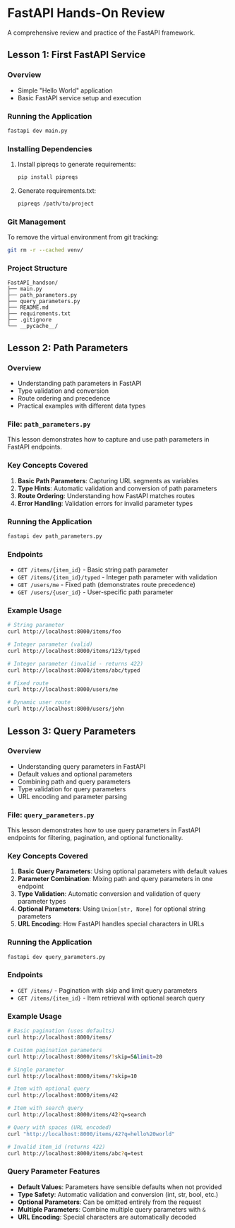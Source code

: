 # FastAPI Hands-On Review

A comprehensive review and practice of the FastAPI framework.

## Lesson 1: First FastAPI Service

### Overview
- Simple "Hello World" application
- Basic FastAPI service setup and execution

### Running the Application
```bash
fastapi dev main.py
```

### Installing Dependencies
1. Install pipreqs to generate requirements:
   ```bash
   pip install pipreqs
   ```

2. Generate requirements.txt:
   ```bash
   pipreqs /path/to/project
   ```

### Git Management
To remove the virtual environment from git tracking:
```bash
git rm -r --cached venv/
```

### Project Structure
```
FastAPI_handson/
├── main.py
├── path_parameters.py
├── query_parameters.py
├── README.md
├── requirements.txt
├── .gitignore
└── __pycache__/
```

## Lesson 2: Path Parameters

### Overview
- Understanding path parameters in FastAPI
- Type validation and conversion
- Route ordering and precedence
- Practical examples with different data types

### File: `path_parameters.py`

This lesson demonstrates how to capture and use path parameters in FastAPI endpoints.

### Key Concepts Covered
1. **Basic Path Parameters**: Capturing URL segments as variables
2. **Type Hints**: Automatic validation and conversion of path parameters
3. **Route Ordering**: Understanding how FastAPI matches routes
4. **Error Handling**: Validation errors for invalid parameter types

### Running the Application
```bash
fastapi dev path_parameters.py
```

### Endpoints
- `GET /items/{item_id}` - Basic string path parameter
- `GET /items/{item_id}/typed` - Integer path parameter with validation
- `GET /users/me` - Fixed path (demonstrates route precedence)
- `GET /users/{user_id}` - User-specific path parameter

### Example Usage
```bash
# String parameter
curl http://localhost:8000/items/foo

# Integer parameter (valid)
curl http://localhost:8000/items/123/typed

# Integer parameter (invalid - returns 422)
curl http://localhost:8000/items/abc/typed

# Fixed route
curl http://localhost:8000/users/me

# Dynamic user route
curl http://localhost:8000/users/john
```

## Lesson 3: Query Parameters

### Overview
- Understanding query parameters in FastAPI
- Default values and optional parameters
- Combining path and query parameters
- Type validation for query parameters
- URL encoding and parameter parsing

### File: `query_parameters.py`

This lesson demonstrates how to use query parameters in FastAPI endpoints for filtering, pagination, and optional functionality.

### Key Concepts Covered
1. **Basic Query Parameters**: Using optional parameters with default values
2. **Parameter Combination**: Mixing path and query parameters in one endpoint
3. **Type Validation**: Automatic conversion and validation of query parameter types
4. **Optional Parameters**: Using `Union[str, None]` for optional string parameters
5. **URL Encoding**: How FastAPI handles special characters in URLs

### Running the Application
```bash
fastapi dev query_parameters.py
```

### Endpoints
- `GET /items/` - Pagination with skip and limit query parameters
- `GET /items/{item_id}` - Item retrieval with optional search query

### Example Usage
```bash
# Basic pagination (uses defaults)
curl http://localhost:8000/items/

# Custom pagination parameters
curl http://localhost:8000/items/?skip=5&limit=20

# Single parameter
curl http://localhost:8000/items/?skip=10

# Item with optional query
curl http://localhost:8000/items/42

# Item with search query
curl http://localhost:8000/items/42?q=search

# Query with spaces (URL encoded)
curl "http://localhost:8000/items/42?q=hello%20world"

# Invalid item_id (returns 422)
curl http://localhost:8000/items/abc?q=test
```

### Query Parameter Features
- **Default Values**: Parameters have sensible defaults when not provided
- **Type Safety**: Automatic validation and conversion (int, str, bool, etc.)
- **Optional Parameters**: Can be omitted entirely from the request
- **Multiple Parameters**: Combine multiple query parameters with `&`
- **URL Encoding**: Special characters are automatically decoded
